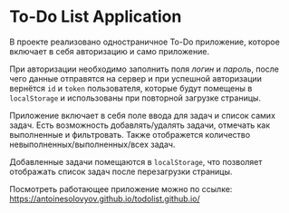 # To-Do List Application

В проекте реализовано одностраничное To-Do приложение, которое включает в себя авторизацию и само приложение.

При авторизации необходимо заполнить поля *логин* и *пароль*, после чего данные отправятся на сервер и при успешной авторизации вернётся `id` и `token` пользователя, которые будут помещены в `localStorage` и использованы при повторной загрузке страницы.

Приложение включает в себя поле ввода для задач и список самих задач. Есть возможность добавлять/удалять задачи, отмечать как выполненные и фильтровать. Также отображется количество невыполненных/выполненных/всех задач.

Добавленные задачи помещаются в `localStorage`, что позволяет отображать список задач после перезагрузки страницы.

Посмотреть работающее приложение можно по ссылке:
https://antoinesolovyov.github.io/todolist.github.io/
